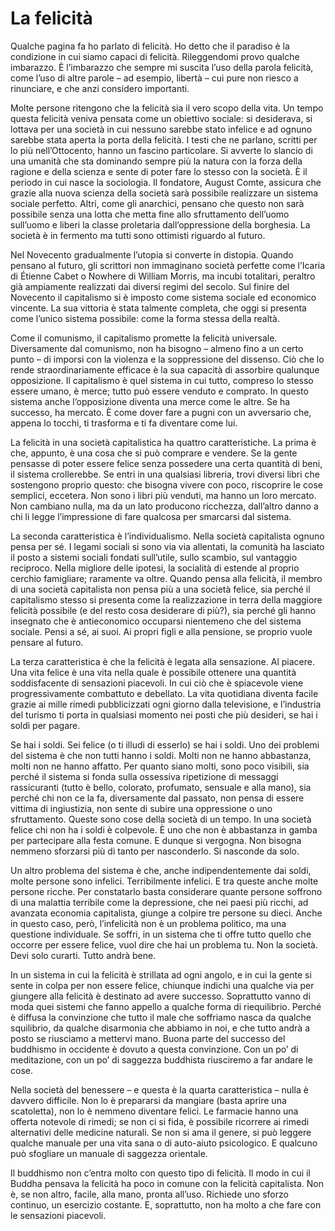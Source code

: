 # La felicità

Qualche pagina fa ho parlato di felicità. Ho detto che il paradiso è la condizione in cui siamo capaci di felicità. Rileggendomi provo qualche imbarazzo. È l’imbarazzo che sempre mi suscita l’uso della parola felicità, come l’uso di altre parole – ad esempio, libertà – cui pure non riesco a rinunciare, e che anzi considero importanti.

Molte persone ritengono che la felicità sia il vero scopo della vita. Un tempo questa felicità veniva pensata come un obiettivo sociale: si desiderava, si lottava per una società in cui nessuno sarebbe stato infelice e ad ognuno sarebbe stata aperta la porta della felicità. I testi che ne parlano, scritti per lo più nell’Ottocento, hanno un fascino particolare. Si avverte lo slancio di una umanità che sta dominando sempre più la natura con la forza della ragione e della scienza e sente di poter fare lo stesso con la società. È il periodo in cui nasce la sociologia. Il fondatore, August Comte, assicura che grazie alla nuova scienza della società sarà possibile realizzare un sistema sociale perfetto. Altri, come gli anarchici, pensano che questo non sarà possibile senza una lotta che metta fine allo sfruttamento dell’uomo sull’uomo e liberi la classe proletaria dall’oppressione della borghesia. La società è in fermento ma tutti sono ottimisti riguardo al futuro.

Nel Novecento gradualmente l’utopia si converte in distopia. Quando pensano al futuro, gli scrittori non immaginano società perfette come l’Icaria di Étienne Cabet o Nowhere di William Morris, ma incubi totalitari, peraltro già ampiamente realizzati dai diversi regimi del secolo. Sul finire del Novecento il capitalismo si è imposto come sistema sociale ed economico vincente. La sua vittoria è stata talmente completa, che oggi si presenta come l’unico sistema possibile: come la forma stessa della realtà.

Come il comunismo, il capitalismo promette la felicità universale. Diversamente dal comunismo, non ha bisogno – almeno fino a un certo punto – di imporsi con la violenza e la soppressione del dissenso. Ciò che lo rende straordinariamente efficace è la sua capacità di assorbire qualunque opposizione. Il capitalismo è quel sistema in cui tutto, compreso lo stesso essere umano, è merce; tutto può essere venduto e comprato. In questo sistema anche l’opposizione diventa una merce come le altre. Se ha successo, ha mercato. È come dover fare a pugni con un avversario che, appena lo tocchi, ti trasforma e ti fa diventare come lui.

La felicità in una società capitalistica ha quattro caratteristiche. La prima è che, appunto, è una cosa che si può comprare e vendere. Se la gente pensasse di poter essere felice senza possedere una certa quantità di beni, il sistema crollerebbe. Se entri in una qualsiasi libreria, trovi diversi libri che sostengono proprio questo: che bisogna vivere con poco, riscoprire le cose semplici, eccetera. Non sono i libri più venduti, ma hanno un loro mercato. Non cambiano nulla, ma da un lato producono ricchezza, dall’altro danno a chi li legge l’impressione di fare qualcosa per smarcarsi dal sistema.

La seconda caratteristica è l’individualismo. Nella società capitalista ognuno pensa per sé. I legami sociali si sono via via allentati, la comunità ha lasciato il posto a sistemi sociali fondati sull’utile, sullo scambio, sul vantaggio reciproco. Nella migliore delle ipotesi, la socialità di estende al proprio cerchio famigliare; raramente va oltre. Quando pensa alla felicità, il membro di una società capitalista non pensa più a una società felice, sia perché il capitalismo stesso si presenta come la realizzazione in terra della maggiore felicità possibile (e del resto cosa desiderare di più?), sia perché gli hanno insegnato che è antieconomico occuparsi nientemeno che del sistema sociale. Pensi a sé, ai suoi. Ai propri figli e alla pensione, se proprio vuole pensare al futuro.

La terza caratteristica è che la felicità è legata alla sensazione. Al piacere. Una vita felice è una vita nella quale è possibile ottenere una quantità soddisfacente di sensazioni piacevoli. In cui ciò che è spiacevole viene progressivamente combattuto e debellato. La vita quotidiana diventa facile grazie ai mille rimedi pubblicizzati ogni giorno dalla televisione, e l’industria del turismo ti porta in qualsiasi momento nei posti che più desideri, se hai i soldi per pagare.

Se hai i soldi. Sei felice (o ti illudi di esserlo) se hai i soldi. Uno dei problemi del sistema è che non tutti hanno i soldi. Molti non ne hanno abbastanza, molti non ne hanno affatto. Per quanto siano molti, sono poco visibili, sia perché il sistema si fonda sulla ossessiva ripetizione di messaggi rassicuranti (tutto è bello, colorato, profumato, sensuale e alla mano), sia perché chi non ce la fa, diversamente dal passato, non pensa di essere vittima di ingiustizia, non sente di subire una oppressione o uno sfruttamento. Queste sono cose della società di un tempo. In una società felice chi non ha i soldi è colpevole. È uno che non è abbastanza in gamba per partecipare alla festa comune. E dunque si vergogna. Non bisogna nemmeno sforzarsi più di tanto per nasconderlo. Si nasconde da solo.

Un altro problema del sistema è che, anche indipendentemente dai soldi, molte persone sono infelici. Terribilmente infelici. E tra queste anche molte persone ricche. Per constatarlo basta considerare quante persone soffrono di una malattia terribile come la depressione, che nei paesi più ricchi, ad avanzata economia capitalista, giunge a colpire tre persone su dieci. Anche in questo caso, però, l’infelicità non è un problema politico, ma una questione individuale. Se soffri, in un sistema che ti offre tutto quello che occorre per essere felice, vuol dire che hai un problema tu. Non la società. Devi solo curarti. Tutto andrà bene.

In un sistema in cui la felicità è strillata ad ogni angolo, e in cui la gente si sente in colpa per non essere felice, chiunque indichi una qualche via per giungere alla felicità è destinato ad avere successo. Soprattutto vanno di moda quei sistemi che fanno appello a qualche forma di riequilibrio. Perché è diffusa la convinzione che tutto il male che soffriamo nasca da qualche squilibrio, da qualche disarmonia che abbiamo in noi, e che tutto andrà a posto se riusciamo a mettervi mano. Buona parte del successo del buddhismo in occidente è dovuto a questa convinzione. Con un po’ di meditazione, con un po’ di saggezza buddhista riusciremo a far andare le cose.

Nella società del benessere – e questa è la quarta caratteristica – nulla è davvero difficile. Non lo è prepararsi da mangiare (basta aprire una scatoletta), non lo è nemmeno diventare felici. Le farmacie hanno una offerta notevole di rimedi; se non ci si fida, è possibile ricorrere ai rimedi alternativi delle medicine naturali. Se non si ama il genere, si può leggere qualche manuale per una vita sana o di auto-aiuto psicologico. E qualcuno può sfogliare un manuale di saggezza orientale.

Il buddhismo non c’entra molto con questo tipo di felicità. Il modo in cui il Buddha pensava la felicità ha poco in comune con la felicità capitalista. Non è, se non altro, facile, alla mano, pronta all’uso. Richiede uno sforzo continuo, un esercizio costante. E, soprattutto, non ha molto a che fare con le sensazioni piacevoli.

